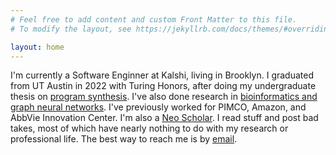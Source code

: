 ```yaml
---
# Feel free to add content and custom Front Matter to this file.
# To modify the layout, see https://jekyllrb.com/docs/themes/#overriding-theme-defaults

layout: home
---
```

I'm currently a Software Enginner at Kalshi, living in Brooklyn. I graduated from UT Austin in 2022 with Turing Honors, after doing my undergraduate thesis on [program synthesis](https://arxiv.org/abs/2205.09246). I've also done research in [bioinformatics and graph neural networks](https://arxiv.org/abs/2012.10540). I've previously worked for PIMCO, Amazon, and AbbVie Innovation Center. I'm also a [Neo Scholar](https://neo.com/people). I read stuff and post bad takes, most of which have nearly nothing to do with my research or professional life. The best way to reach me is by [email](mailto:jackroper18@gmail.com). 

